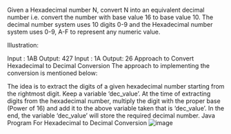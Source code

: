 Given a Hexadecimal number N, convert N into an equivalent decimal number i.e. convert the number with base value 16 to base value 10. The decimal number system uses 10 digits 0-9 and the Hexadecimal number system uses 0-9, A-F to represent any numeric value.

Illustration: 

Input : 1AB
Output: 427
Input : 1A
Output: 26
Approach to Convert Hexadecimal to Decimal Conversion
The approach to implementing the conversion is mentioned below:

The idea is to extract the digits of a given hexadecimal number starting from the rightmost digit.
Keep a variable ‘dec_value’. 
At the time of extracting digits from the hexadecimal number, multiply the digit with the proper base (Power of 16) and add it to the above variable taken that is ‘dec_value’. 
In the end, the variable ‘dec_value’ will store the required decimal number.
Java Program For Hexadecimal to Decimal Conversion
![image](https://github.com/230Souvik/Hexadecimal_to_Decimal/assets/135532224/14cf1d78-ad76-4a49-a7b3-c990a687b8a9)
